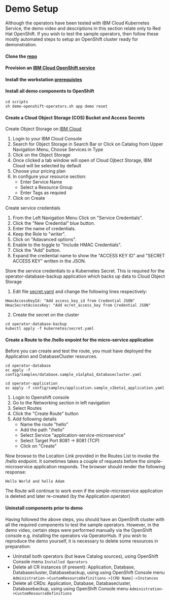 # Demo Setup

Although the operators have been tested with IBM Cloud Kubernetes Service, the demo video and descriptions in this section relate only to Red Hat OpenShift.  If you wish to test the sample operators, then follow these mostly automated steps to setup an OpenShift cluster ready for demonstration.

#### Clone the [repo](https://github.com/IBM/operator-sample-go)
#### Provision an [IBM Cloud OpenShift service](./dev-setup-openshift.md)
#### Install the workstation [prerequistes](./dev-prerequisites.md)
#### Install all demo components to OpenShift

```
cd scripts
sh demo-openshift-operators.sh app demo reset
```

#### Create a Cloud Object Storage (COS) Bucket and Access Secrets

Create Object Storage on [IBM Cloud](https://cloud.ibm.com/)

1. Login to your IBM Cloud Console
2. Search for Object Storage in Search Bar or Click on Catalog from Upper Navigation Menu, Choose Services in Type
3. Click on the Object Storage 
4. Once clicked a tab window will open of Cloud Ojbect Storage, IBM Cloud will be selected by default
5. Choose your pricing plan
6. In configure your resource section:
    * Enter Service Name
    * Select a Resource Group
    * Enter Tags as requied
7. Click on Create

Create service credentials

1. From the Left Navigation Menu Click on "Service Credentials".
2. Click the "New Credential" blue button.
3. Enter the name of credentials.
4. Keep the Role to "writer".
5. Click on "Adavanced options".
6. Enable to the toggle to "Include HMAC Credentials".
7. Click the "Add" button.
8. Expand the credential name to show the "ACCESS KEY ID" and  "SECRET ACCESS KEY" written in the JSON.

Store the service credentials to a Kubernetes Secret. This is required for the operator-database-backup application which backs up data to Cloud Object Storage

1. Edit file [secret.yaml](https://github.com/IBM/operator-sample-go/blob/main/operator-database-backup/kubernetes/secret.yaml) and change the following lines respectively:

```
HmacAccessKeyId: "Add access_key_id from Credential JSON"
HmacSecretAccessKey: "Add ecret_access_key from Credential JSON"
```

2. Create the secret on the cluster

```
cd operator-database-backup
kubectl apply -f kubernetes/secret.yaml
```

#### Create a Route to the /hello enpoint for the micro-service application

Before you can create and test the route, you must have deployed the Application and DatabaseCluster resources.

```
cd operator-database
oc apply -f config/samples/database.sample_v1alpha1_databasecluster.yaml
```
```
cd operator-application
oc apply -f config/samples/application.sample_v1beta1_application.yaml
```

1. Login to Openshift console
2. Go to the Networking section in left navigation 
3. Select Routes
4. Click the "Create Route" button
5. Add following details
    * Name the route "hello"
    * Add the path "/hello"
    * Select Service "application-service-microservice"
    * Select Target Port 8081 -> 8081 (TCP)
    * Click on "Create"

Now browse to the Location Link provided in the Routes List to invoke the /hello endpoint.  It sometimes takes a couple of requests before the simple-microservice application responds.  The browser should render the following response:

```
Hello World and hello Adam
```

The Route will continue to work even if the simple-microservice application is deleted and later re-created (by the Application operator)

#### Uninstall components prior to demo

Having followed the above steps, you should have an OpenShift cluster with all the required components to test the sample operators.  However, in the demo video, certain steps were performed manually via the OpenShift console e.g. installing the operators via OperatorHub.  If you wish to reproduce the demo yourself, it is necessary to delete some resources in preparation:

* Uninstall both operators (but leave Catalog sources), using OpenShift Console menu ```Installed Operators```
* Delete all CR instances (if present): Application, Database, Databasecluster, Databasebackup, using using OpenShift Console menu ```Administration->CustomResourceDefinitions->[CRD Name]->Instances```
* Delete all CRDs: Application, Database, Databasecluster, Databasebackup, using using OpenShift Console menu ```Administration->CustomResourceDefinitions```

